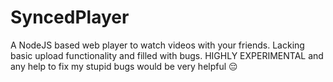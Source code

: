 # SyncedPlayer
A NodeJS based web player to watch videos with your friends. Lacking basic upload functionality and filled with bugs. HIGHLY EXPERIMENTAL and any help to fix my stupid bugs would be very helpful 😔
